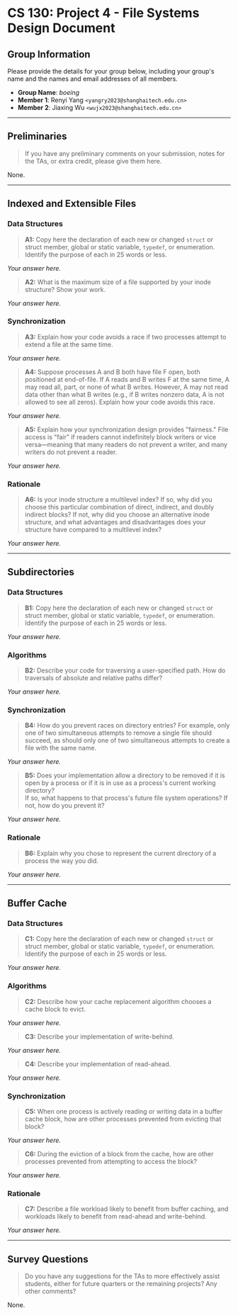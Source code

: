 # CS 130: Project 4 - File Systems Design Document

## Group Information

Please provide the details for your group below, including your group's name and the names and email addresses of all members.

- **Group Name**: *boeing*
- **Member 1**: Renyi Yang `<yangry2023@shanghaitech.edu.cn>`
- **Member 2**: Jiaxing Wu `<wujx2023@shanghaitech.edu.cn>`

---

## Preliminaries

> If you have any preliminary comments on your submission, notes for the TAs, or extra credit, please give them here.

None.

---

## Indexed and Extensible Files

### Data Structures

> **A1:** Copy here the declaration of each new or changed `struct` or struct member, global or static variable, `typedef`, or enumeration. Identify the purpose of each in 25 words or less.

*Your answer here.*



> **A2:** What is the maximum size of a file supported by your inode structure? Show your work.

*Your answer here.*



### Synchronization

> **A3:** Explain how your code avoids a race if two processes attempt to extend a file at the same time.

*Your answer here.*



> **A4:** Suppose processes A and B both have file F open, both positioned at end-of-file. If A reads and B writes F at the same time, A may read all, part, or none of what B writes. However, A may not read data other than what B writes (e.g., if B writes nonzero data, A is not allowed to see all zeros). Explain how your code avoids this race.

*Your answer here.*



> **A5:** Explain how your synchronization design provides "fairness." File access is "fair" if readers cannot indefinitely block writers or vice versa—meaning that many readers do not prevent a writer, and many writers do not prevent a reader.

*Your answer here.*



### Rationale

> **A6:** Is your inode structure a multilevel index? If so, why did you choose this particular combination of direct, indirect, and doubly indirect blocks? If not, why did you choose an alternative inode structure, and what advantages and disadvantages does your structure have compared to a multilevel index?

*Your answer here.*



---

## Subdirectories

### Data Structures

> **B1:** Copy here the declaration of each new or changed `struct` or struct member, global or static variable, `typedef`, or enumeration. Identify the purpose of each in 25 words or less.

*Your answer here.*



### Algorithms

> **B2:** Describe your code for traversing a user-specified path. How do traversals of absolute and relative paths differ?

*Your answer here.*



### Synchronization

> **B4:** How do you prevent races on directory entries? For example, only one of two simultaneous attempts to remove a single file should succeed, as should only one of two simultaneous attempts to create a file with the same name.

*Your answer here.*



> **B5:** Does your implementation allow a directory to be removed if it is open by a process or if it is in use as a process's current working directory?  
> If so, what happens to that process's future file system operations? If not, how do you prevent it?

*Your answer here.*



### Rationale

> **B6:** Explain why you chose to represent the current directory of a process the way you did.

*Your answer here.*



---

## Buffer Cache

### Data Structures

> **C1:** Copy here the declaration of each new or changed `struct` or struct member, global or static variable, `typedef`, or enumeration. Identify the purpose of each in 25 words or less.

*Your answer here.*



### Algorithms

> **C2:** Describe how your cache replacement algorithm chooses a cache block to evict.

*Your answer here.*



> **C3:** Describe your implementation of write-behind.

*Your answer here.*



> **C4:** Describe your implementation of read-ahead.

*Your answer here.*



### Synchronization

> **C5:** When one process is actively reading or writing data in a buffer cache block, how are other processes prevented from evicting that block?

*Your answer here.*



> **C6:** During the eviction of a block from the cache, how are other processes prevented from attempting to access the block?

*Your answer here.*



### Rationale

> **C7:** Describe a file workload likely to benefit from buffer caching, and workloads likely to benefit from read-ahead and write-behind.

*Your answer here.*



---

## Survey Questions

> Do you have any suggestions for the TAs to more effectively assist students, either for future quarters or the remaining projects? Any other comments?

None.

